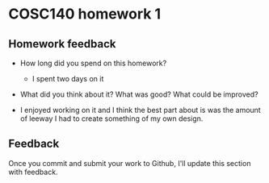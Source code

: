 # COSC140 homework 1

## Homework feedback

 * How long did you spend on this homework?
    - I spent two days on it 

 * What did you think about it?  What was good?  What could be improved?
  - I enjoyed working on it and I think the best part about is was the amount of leeway I had to create something of my own design.

## Feedback

Once you commit and submit your work to Github, I'll update this section with feedback.


